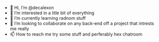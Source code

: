 - 👋 Hi, I’m @decalexon
- 👀 I’m interested in a litle bit of everything
- 🌱 I’m currently learning  radnom stuff
- 💞️ I’m looking to collaborate on any back-end off a project that intrests me really
- 📫 How to reach me try some stuff and perferably hex chatroom

<!---
decalexon/decalexon is a ✨ special ✨ repository because its `README.md` (this file) appears on your GitHub profile.
You can click the Preview link to take a look at your changes.
--->
